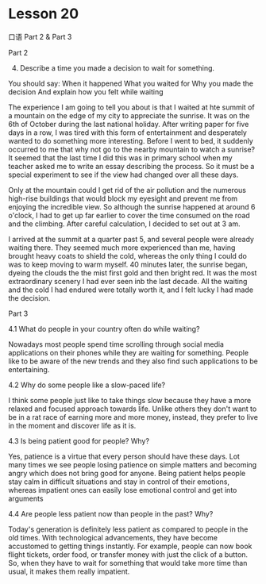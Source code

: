 # Lesson 20

口语 Part 2 & Part 3

Part 2

4.  Describe a time you made a decision to wait for something. 

You should say:
When it happened
What you waited for
Why you made the decision
And explain how you felt while waiting

The experience I am going to tell you about is that I waited at hte summit of a mountain on the edge of my city to appreciate the sunrise. It was on the 6th of October during the last national holiday. After writing paper for five days in a row, I was tired with this form of entertainment and desperately wanted to do something more interesting.
Before I went to bed, it suddenly occurred to me that why not go to the nearby mountain to watch a sunrise? It seemed that the last time I did this was in primary school when my teacher asked me to write an essay describing the process. So it must be a special experiment to see if the view had changed over all these days.

Only at the mountain could I get rid of the air pollution and the numerous high-rise buildings that would block my eyesight and prevent me from enjoying the incredible view. So although the sunrise happened at around 6 o'clock, I had to get up far earlier to cover the time consumed on the road and the climbing. After careful calculation, I decided to set out at 3 am.

I arrived at the summit at a quarter past 5, and several people were already waiting there. They seemed much more experienced than me, having brought heavy coats to shield the cold, whereas the only thing I could do was to keep moving to warm myself. 40 minutes later, the sunrise began, dyeing the clouds the the mist first gold and then bright red. It was the most extraordinary scenery I had ever seen inb the last decade. All the waiting and the cold I had endured were totally worth it, and I felt lucky I had made the decision.

Part 3

4.1 What do people in your country often do while waiting?

Nowadays most people spend time scrolling through social media applications on their phones while they are waiting for something. People like to be aware of the new trends and they also find such applications to be entertaining.

4.2 Why do some people like a slow-paced life?

I think some people just like to take things slow because they have a more relaxed and focused approach towards life. Unlike others they don't want to be in a rat race of earning more and more money, instead, they prefer to live in the moment and discover life as it is.

4.3 Is being patient good for people? Why?

Yes, patience is a virtue that every person should have these days. Lot many times we see people losing patience on simple matters and becoming angry which does not bring good for anyone. Being patient helps people stay calm in difficult situations and stay in control of their emotions, whereas impatient ones can easily lose emotional control and get into arguments

4.4 Are people less patient now than people in the past? Why?

Today's generation is definitely less patient as compared to people in the old times. With technological advancements, they have become accustomed to getting things instantly. For example, people can now book flight tickets, order food, or transfer money with just the click of a button. So, when they have to wait for something that would take more time than usual, it makes them really impatient.
